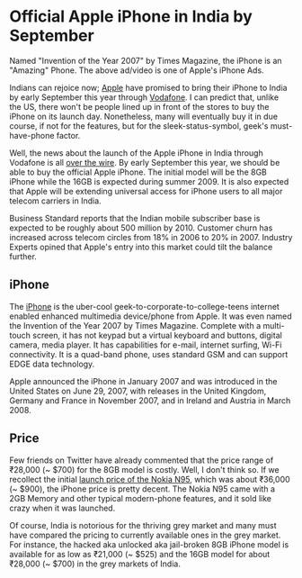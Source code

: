 # Official Apple iPhone in India by September

Named "Invention of the Year 2007" by Times Magazine, the iPhone is an "Amazing" Phone. The above ad/video is one of Apple's iPhone Ads.

Indians can rejoice now; <a href="http://www.apple.com/">Apple</a> have promised to bring their iPhone to India by early September this year through <a href="http://www.vodafone.in/">Vodafone</a>. I can predict that, unlike the US, there won't be people lined up in front of the stores to buy the iPhone on its launch day. Nonetheless, many will eventually buy it in due course, if not for the features, but for the sleek-status-symbol, geek's must-have-phone factor.

Well, the news about the launch of the Apple iPhone in India through Vodafone is all <a href="http://news.google.com/news?hl=en&ned=&q=iphone+in+india&btnG=Search+News">over the wire</a>. By early September this year, we should be able to buy the official Apple iPhone. The initial model will be the 8GB iPhone while the 16GB is expected during summer 2009. It is also expected that Apple will be extending universal access for iPhone users to all major telecom carriers in India.

Business Standard reports that the Indian mobile subscriber base is expected to be roughly about 500 million by 2010. Customer churn has increased across telecom circles from 18% in 2006 to 20% in 2007. Industry Experts opined that Apple's entry into this market could tilt the balance further.

## iPhone

The <a href="http://www.apple.com/iphone/">iPhone</a> is the uber-cool geek-to-corporate-to-college-teens internet enabled enhanced multimedia device/phone from Apple. It was even named the Invention of the Year 2007 by Times Magazine. Complete with a multi-touch screen, it has not keypad but a virtual keyboard and buttons, digital camera, media player. It has capabilities for e-mail, internet surfing, Wi-Fi connectivity. It is a quad-band phone, uses standard GSM and can support EDGE data technology.

Apple announced the iPhone in January 2007 and was introduced in the United States on June 29, 2007, with releases in the United Kingdom, Germany and France in November 2007, and in Ireland and Austria in March 2008.

## Price

Few friends on Twitter have already commented that the price range of ₹28,000 (~ $700) for the 8GB model is costly. Well, I don't think so. If we recollect the initial <a href="/2007/nokia-n95-the-ultimate-geek-phone/">launch price of the Nokia N95</a>, which was about ₹36,000 (~ $900), the iPhone price is pretty decent. The Nokia N95 came with a 2GB Memory and other typical modern-phone features, and it sold like crazy when it was launched.

Of course, India is notorious for the thriving grey market and many must have compared the pricing to currently available ones in the grey market. For instance, the hacked aka unlocked aka jail-broken 8GB iPhone model is available for as low as ₹21,000 (~ $525) and the 16GB model for about ₹28,000 (~ $700) in the grey markets of India.